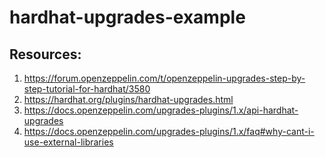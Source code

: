# hardhat-upgrades-example

## Resources:  
1. https://forum.openzeppelin.com/t/openzeppelin-upgrades-step-by-step-tutorial-for-hardhat/3580
2. https://hardhat.org/plugins/hardhat-upgrades.html
3. https://docs.openzeppelin.com/upgrades-plugins/1.x/api-hardhat-upgrades
4. https://docs.openzeppelin.com/upgrades-plugins/1.x/faq#why-cant-i-use-external-libraries
